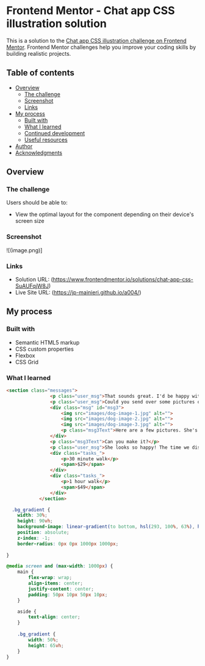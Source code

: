 # Frontend Mentor - Chat app CSS illustration solution

This is a solution to the [Chat app CSS illustration challenge on Frontend Mentor](https://www.frontendmentor.io/challenges/chat-app-css-illustration-O5auMkFqY). Frontend Mentor challenges help you improve your coding skills by building realistic projects. 

## Table of contents

- [Overview](#overview)
  - [The challenge](#the-challenge)
  - [Screenshot](#screenshot)
  - [Links](#links)
- [My process](#my-process)
  - [Built with](#built-with)
  - [What I learned](#what-i-learned)
  - [Continued development](#continued-development)
  - [Useful resources](#useful-resources)
- [Author](#author)
- [Acknowledgments](#acknowledgments)

## Overview

### The challenge

Users should be able to:

- View the optimal layout for the component depending on their device's screen size

### Screenshot

![(image.png)]


### Links

- Solution URL: (https://www.frontendmentor.io/solutions/chat-app-css-SuAUFqjW8J)
- Live Site URL: (https://jp-mainieri.github.io/a004/)

## My process

### Built with

- Semantic HTML5 markup
- CSS custom properties
- Flexbox
- CSS Grid


### What I learned

```html
<section class="messages">
                <p class="user_msg">That sounds great. I'd be happy with that.</p>
                <p class="user_msg">Could you send over some pictures of your dog, please?</p>
                <div class="msg" id="msg3">
                    <img src="images/dog-image-1.jpg" alt="">
                    <img src="images/dog-image-2.jpg" alt="">
                    <img src="images/dog-image-3.jpg" alt="">
                    <p class="msg3Text">Here are a few pictures. She's a happy girl!</p>
                </div>
                <p class="msg3Text">Can you make it?</p>
                <p class="user_msg">She looks so happy! The time we discussed works. How long shall I take her out for?</p>
                <div class="tasks_">
                    <p>30 minute walk</p>
                    <span>$29</span>
                </div>
                <div class="tasks_">
                    <p>1 hour walk</p>
                    <span>$49</span>
                </div>
            </section>
```
```css
  .bg_gradient {
    width: 30%;
    height: 90vh;
    background-image: linear-gradient(to bottom, hsl(293, 100%, 63%), hsl(264, 100%, 61%));
    position: absolute;
    z-index: -1;
    border-radius: 0px 0px 1000px 1000px;
    
}

@media screen and (max-width: 1000px) {
    main {
        flex-wrap: wrap;
        align-items: center;
        justify-content: center;
        padding: 50px 10px 50px 10px;
    }

    aside {
        text-align: center;
    }
    
    .bg_gradient {
        width: 50%;
        height: 65vh;
    }
}
```